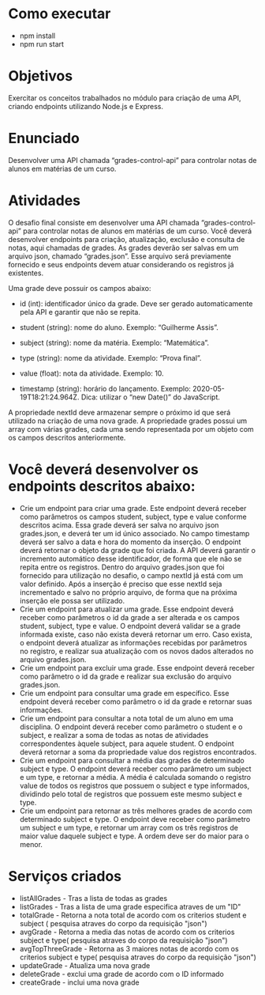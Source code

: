 # Como executar

<ul>
  <li> npm install </li>
  <li> npm run start </li>
</ul>

# Objetivos

Exercitar os conceitos trabalhados no módulo para criação de uma API, criando endpoints utilizando Node.js e Express.

# Enunciado

Desenvolver uma API chamada “grades-control-api” para controlar notas de alunos em matérias de um curso.

# Atividades

O desafio final consiste em desenvolver uma API chamada “grades-control-api” para controlar notas de alunos em matérias de um curso.  Você deverá desenvolver endpoints para criação, atualização, exclusão e consulta de notas, aqui chamadas de grades. As grades deverão ser salvas em um arquivo json, chamado “grades.json”. Esse arquivo será previamente fornecido e seus endpoints devem atuar considerando os registros já existentes.

Uma grade deve possuir os campos abaixo:

- id (int): identificador único da grade. Deve ser gerado automaticamente pela API e garantir que não se repita.

- student (string): nome do aluno. Exemplo: “Guilherme Assis”.

- subject (string): nome da matéria. Exemplo: “Matemática”.

- type (string): nome da atividade. Exemplo: “Prova final”.

- value (float): nota da atividade. Exemplo: 10.

- timestamp (string): horário do lançamento. Exemplo: 2020-05-19T18:21:24.964Z. Dica: utilizar o “new Date()” do JavaScript.

A propriedade nextId deve armazenar sempre o próximo id que será utilizado na criação de uma nova grade. A propriedade grades possui um array com várias grades, cada uma sendo representada por um objeto com os campos descritos anteriormente.

# Você deverá desenvolver os endpoints descritos abaixo:

<ul>
<li>Crie um endpoint para criar uma grade. Este endpoint deverá receber como parâmetros os campos student, subject, type e value conforme descritos acima. Essa grade deverá ser salva no arquivo json grades.json, e deverá ter um id único associado. No campo timestamp deverá ser salvo a data e hora do momento da inserção. O endpoint deverá retornar o objeto da grade que foi criada. A API deverá garantir o incremento automático desse identificador, de forma que ele não se repita entre os registros. Dentro do arquivo grades.json que foi fornecido para utilização no desafio, o campo nextId já está com um valor definido. Após a inserção é preciso que esse nextId seja incrementado e salvo no próprio arquivo, de forma que na próxima inserção ele possa ser utilizado.
</li>
<li>
Crie um endpoint para atualizar uma grade. Esse endpoint deverá receber como parâmetros o id da grade a ser alterada e os campos student, subject, type e value. O endpoint deverá validar se a grade informada existe, caso não exista deverá retornar um erro. Caso exista, o endpoint deverá atualizar as informações recebidas por parâmetros no registro, e realizar sua atualização com os novos dados alterados no arquivo grades.json.
</li>
<li>
Crie um endpoint para excluir uma grade. Esse endpoint deverá receber como parâmetro o id da grade e realizar sua exclusão do arquivo grades.json.
</li>
<li>
Crie um endpoint para consultar uma grade em específico. Esse endpoint deverá receber como parâmetro o id da grade e retornar suas informações.
</li>
<li>
Crie um endpoint para consultar a nota total de um aluno em uma disciplina. O endpoint deverá receber como parâmetro o student e o subject, e realizar a soma de todas as notas de atividades correspondentes àquele subject, para aquele student. O endpoint deverá retornar a soma da propriedade value dos registros encontrados.
</li>
<li>
Crie um endpoint para consultar a média das grades de determinado subject e type. O endpoint deverá receber como parâmetro um subject e um type, e retornar a média. A média é calculada somando o registro value de todos os registros que possuem o subject e type informados, dividindo pelo total de registros que possuem este mesmo subject e type.
</li>
<li>
Crie um endpoint para retornar as três melhores grades de acordo com determinado subject e type. O endpoint deve receber como parâmetro um subject e um type, e retornar um array com os três registros de maior value daquele subject e type. A ordem deve ser do maior para o menor.
</li>
</ul>

# Serviços criados

<ul>
<li>listAllGrades - Tras a lista de todas as grades</li>
<li>listGrades - Tras a lista de uma grade especifica atraves de um "ID"</li>
<li>totalGrade - Retorna a nota total de acordo com os criterios student e subject ( pesquisa atraves do corpo da requisição "json")</li>
<li>avgGrade - Retorna a media  das notas de acordo com os criterios subject e type( pesquisa atraves do corpo da requisição "json")</li>
<li>avgTopThreeGrade - Retorna as 3 maiores notas de acordo com os criterios subject e type( pesquisa atraves do corpo da requisição "json")</li>
<li>updateGrade - Atualiza uma nova grade</li>
<li>deleteGrade - exclui uma grade de acordo com o ID informado</li>
<li>createGrade - inclui uma nova grade  </li>
</ul>
